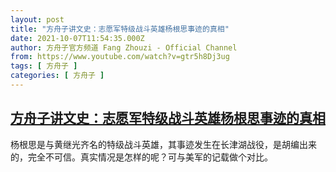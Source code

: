 ```yaml
---
layout: post
title: "方舟子讲文史：志愿军特级战斗英雄杨根思事迹的真相"
date: 2021-10-07T11:54:35.000Z
author: 方舟子官方频道 Fang Zhouzi - Official Channel
from: https://www.youtube.com/watch?v=gtr5h8Dj3ug
tags: [ 方舟子 ]
categories: [ 方舟子 ]
---
```

<!--1633607675000-->
[方舟子讲文史：志愿军特级战斗英雄杨根思事迹的真相](https://www.youtube.com/watch?v=gtr5h8Dj3ug)
------

<div>
杨根思是与黄继光齐名的特级战斗英雄，其事迹发生在长津湖战役，是胡编出来的，完全不可信。真实情况是怎样的呢？可与美军的记载做个对比。
</div>

